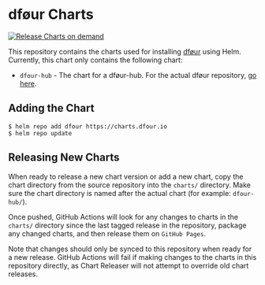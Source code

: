 # dføur Charts
[![Release Charts on demand](https://github.com/dfourio/charts/actions/workflows/release-ondemand.yaml/badge.svg)](https://github.com/dfourio/charts/actions/workflows/release-ondemand.yaml)

This repository contains the charts used for installing [dføur](https://dfour.space) using Helm. Currently, this chart only contains the following chart:

- `dfour-hub` - The chart for a dføur-hub. For the actual dføur repository, [go here](https://github.com/cividi/spatial-data-package-platform).

## Adding the Chart
```
$ helm repo add dfour https://charts.dfour.io
$ helm repo update
```

## Releasing New Charts
When ready to release a new chart version or add a new chart, copy the chart directory from the source repository into the `charts/` directory. Make sure the chart directory is named after the actual chart (for example: `dfour-hub/`).

Once pushed, GitHub Actions will look for any changes to charts in the `charts/` directory since the last tagged release in the repository, package any changed charts, and then release them on `GitHub Pages`.

Note that changes should only be synced to this repository when ready for a new release. GitHub Actions will fail if making changes to the charts in this repository directly, as Chart Releaser will not attempt to override old chart releases.